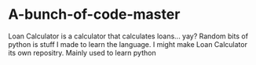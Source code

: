 # A-bunch-of-code-master
Loan Calculator is a calculator that calculates loans... yay?
Random bits of python is stuff I made to learn the language.
I might make Loan Calculator its own repositry.
Mainly used to learn python
